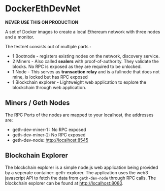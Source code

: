 # DockerEthDevNet
**NEVER USE THIS ON PRODUCTION**

A set of Docker images to create a local Ethereum network with three nodes and a monitor.


The testnet consists out of multiple parts :
* 1 Bootnode - registers existing nodes on the network, discovery service.
* 2 Miners - Also called **sealers** with proof-of-authority. They validate the blocks. No RPC is exposed as they are required to be unlocked.
* 1 Node - This serves as **transaction relay** and is a fullnode that does not mine, is locked but has RPC exposed
* 1 Blockchain explorer - Lightweight web application to explore the blockchain through web application. 

## Miners / Geth Nodes
The RPC Ports of the nodes are mapped to your localhost, the addresses are:

* geth-dev-miner-1 : No RPC exposed
* geth-dev-miner-2: No RPC exposed
* geth-dev-node: [http://localhost:8545](http://localhost:8545)


## Blockchain Explorer
The blockchain explorer is a simple node.js web application being provided by a seperate container: geth-explorer. The application uses the web3 javascript API to fetch the data from `geth-dev-node` through RPC calls. The blockchain explorer can be found at [http://localhost:8080](http://localhost:8080).
